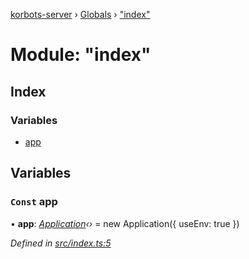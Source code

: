 [korbots-server](../README.md) › [Globals](../globals.md) › ["index"](_index_.md)

# Module: "index"

## Index

### Variables

* [app](_index_.md#const-app)

## Variables

### `Const` app

• **app**: *[Application](../classes/_core_application_.application.md)‹›* = new Application({ useEnv: true })

*Defined in [src/index.ts:5](https://github.com/Xisabla/Korbots/blob/934e198/server/src/index.ts#L5)*
